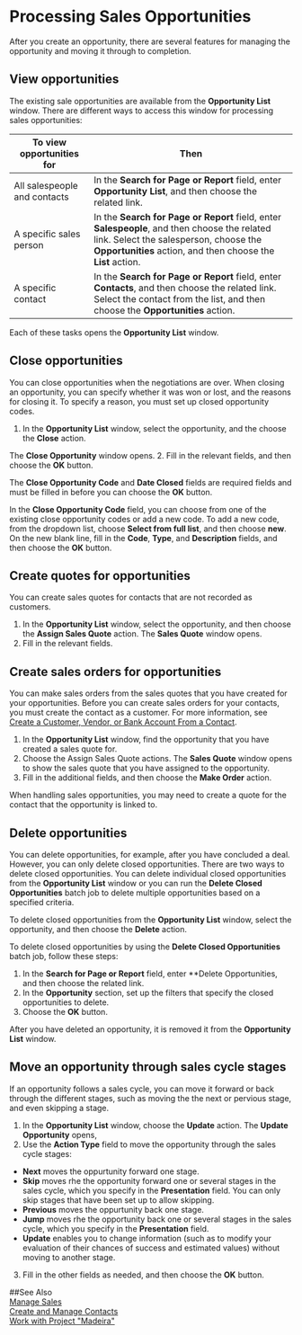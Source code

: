 <properties pageTitle="Processing Sales Opportunities | Project “Madeira”" 
    description="Describes the process for sales opportunities in Project “Madeira”" 
    services="" 
    documentationCenter="Madeira"
    authors="jswymer"/>
    
# Processing Sales Opportunities
After you create an opportunity, there are several features for managing the opportunity and moving it through to completion.

## View opportunities
The existing sale opportunities are available from the **Opportunity List** window. There are different ways to access this window for processing sales opportunities:

|To view opportunities for |Then |
|--------------------------|-----|
|All salespeople and contacts|In the **Search for Page or Report** field, enter **Opportunity List**, and then choose the related link.|
|A specific sales person|In the **Search for Page or Report** field, enter **Salespeople**, and then choose the related link. Select the salesperson, choose the **Opportunities** action, and then choose the **List** action.|
|A specific contact|In the **Search for Page or Report** field, enter **Contacts**, and then choose the related link. Select the contact from the list, and then choose the **Opportunities** action.|

Each of these tasks opens the **Opportunity List** window.

## Close opportunities
You can close opportunities when the negotiations are over. When closing an opportunity, you can specify whether it was won or lost, and the reasons for closing it. To specify a reason, you must set up closed opportunity codes.

1. In the **Opportunity List** window, select the opportunity, and the choose the **Close** action. 

  The **Close Opportunity** window opens.
2. Fill in the relevant fields, and then choose the **OK** button.

  The **Close Opportunity Code** and **Date Closed** fields are required fields and must be filled in before you can choose the **OK** button.
  
  In the **Close Opportunity Code** field, you can choose from one of the existing close opportunity codes or add a new code. To add a new code, from the dropdown list, choose **Select from full list**, and then choose **new**. On the new blank line, fill in the **Code**, **Type**, and **Description** fields, and then choose the **OK** button.
  
## Create quotes for opportunities
You can create sales quotes for contacts that are not recorded as customers.
 
1. In the **Opportunity List** window, select the opportunity, and then choose the **Assign Sales Quote** action. The **Sales Quote** window opens.
2. Fill in the relevant fields.

## Create sales orders for opportunities
You can make sales orders from the sales quotes that you have created for your opportunities. Before you can create sales orders for your contacts, you must create the contact as a customer. For more information, see [Create a Customer, Vendor, or Bank Account From a Contact](marketing-how-create-contacts-new-customers-vendors-bank-accounts.md).

1. In the **Opportunity List** window, find the opportunity that you have created a sales quote for.
2. Choose the Assign Sales Quote actions. The **Sales Quote** window opens to show the sales quote that you have assigned to the opportunity.
3. Fill in the additional fields, and then choose the **Make Order** action.

When handling sales opportunities, you may need to create a quote for the contact that the opportunity is linked to.

## Delete opportunities
You can delete opportunities, for example, after you have concluded a deal. However, you can only delete closed opportunities. There are two ways to delete closed opportunities. You can delete individual closed opportunities from the **Opportunity List** window or you can run the **Delete Closed Opportunities** batch job to delete multiple opportunities based on a specified criteria.

To delete closed opportunities from the **Opportunity List** window, select the opportunity, and then choose the **Delete** action. 

To delete closed opportunities by using the **Delete Closed Opportunities** batch job, follow these steps:

1. In the **Search for Page or Report** field, enter **Delete Opportunities, and then choose the related link.
2. In the **Opportunity** section, set up the filters that specify the closed opportunities to delete.
3. Choose the **OK** button.

After you have deleted an opportunity, it is removed it from the **Opportunity List** window.

## Move an opportunity through sales cycle stages
If an opportunity follows a sales cycle, you can move it forward or back through the different stages, such as moving the the next or pervious stage, and even skipping a stage.

1. In the **Opportunity List** window, choose the **Update** action. The **Update Opportunity** opens,
2. Use the **Action Type** field to move the opportunity through the sales cycle stages:
  * **Next** moves the oppurtunity forward one stage.
  * **Skip** moves rhe the opportunity forward one or several stages in the sales cycle, which you specify in the **Presentation** field. You can only skip stages that have been set up to allow skipping. 
  * **Previous** moves the oppurtunity back one stage.
  * **Jump** moves rhe the opportunity back one or several stages in the sales cycle, which you specify in the **Presentation** field.
  * **Update** enables you to change information (such as to modify your evaluation of their chances of success and estimated values) without moving to another stage.
3. Fill in the other fields as needed, and then choose the **OK** button.
 
##See Also  
[Manage Sales](sales-manage-sales.md)  
[Create and Manage Contacts](marketing-contacts.md)  
[Work with Project "Madeira"](ui-work-product.md)

